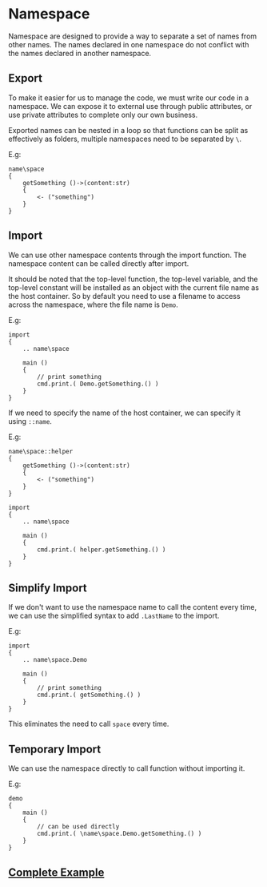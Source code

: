 # Namespace
Namespace are designed to provide a way to separate a set of names from other names. The names declared in one namespace do not conflict with the names declared in another namespace.

## Export
To make it easier for us to manage the code, we must write our code in a namespace. We can expose it to external use through public attributes, or use private attributes to complete only our own business.

Exported names can be nested in a loop so that functions can be split as effectively as folders, multiple namespaces need to be separated by `\`.

E.g:
```
name\space
{
    getSomething ()->(content:str)
    {
        <- ("something")
    }
}
```
## Import
We can use other namespace contents through the import function. The namespace content can be called directly after import.

It should be noted that the top-level function, the top-level variable, and the top-level constant will be installed as an object with the current file name as the host container.
So by default you need to use a filename to access across the namespace, where the file name is `Demo`.

E.g:
```
import
{
    .. name\space

    main ()
    {
        // print something
        cmd.print.( Demo.getSomething.() )
    }
}
```

If we need to specify the name of the host container, we can specify it using `::name`.

E.g:
```
name\space::helper
{
    getSomething ()->(content:str)
    {
        <- ("something")
    }
}

import
{
    .. name\space

    main ()
    {
        cmd.print.( helper.getSomething.() )
    }
}
```
## Simplify Import
If we don't want to use the namespace name to call the content every time, we can use the simplified syntax to add `.LastName` to the import.

E.g:
```
import
{
    .. name\space.Demo
    
    main ()
    {
        // print something
        cmd.print.( getSomething.() )
    }
}
```
This eliminates the need to call `space` every time.
## Temporary Import
We can use the namespace directly to call function without importing it.

E.g:
```
demo
{
    main ()
    {
        // can be used directly
        cmd.print.( \name\space.Demo.getSomething.() )   
    }
}
```

## [Complete Example](../example.xy)